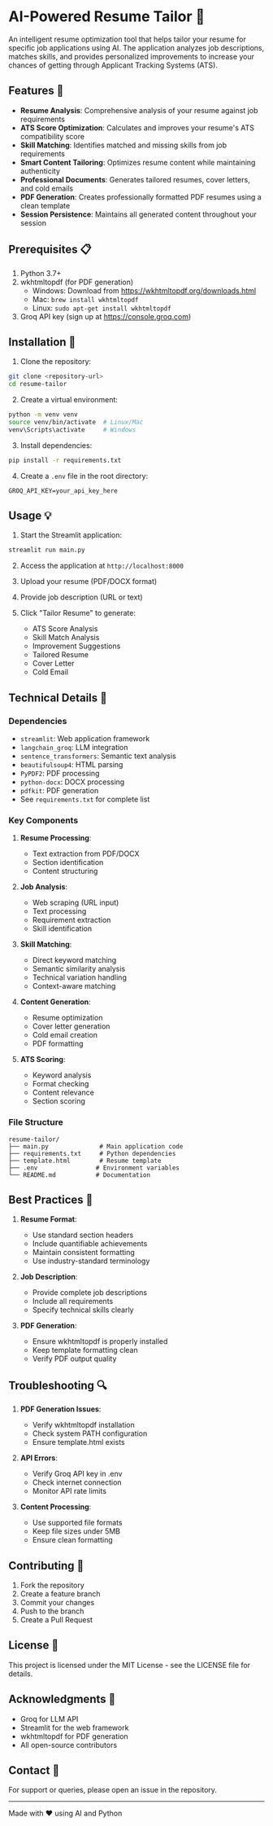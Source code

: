 # AI-Powered Resume Tailor 🎯

An intelligent resume optimization tool that helps tailor your resume for specific job applications using AI. The application analyzes job descriptions, matches skills, and provides personalized improvements to increase your chances of getting through Applicant Tracking Systems (ATS).

## Features 🌟

- **Resume Analysis**: Comprehensive analysis of your resume against job requirements
- **ATS Score Optimization**: Calculates and improves your resume's ATS compatibility score
- **Skill Matching**: Identifies matched and missing skills from job requirements
- **Smart Content Tailoring**: Optimizes resume content while maintaining authenticity
- **Professional Documents**: Generates tailored resumes, cover letters, and cold emails
- **PDF Generation**: Creates professionally formatted PDF resumes using a clean template
- **Session Persistence**: Maintains all generated content throughout your session

## Prerequisites 📋

1. Python 3.7+
2. wkhtmltopdf (for PDF generation)
   - Windows: Download from https://wkhtmltopdf.org/downloads.html
   - Mac: `brew install wkhtmltopdf`
   - Linux: `sudo apt-get install wkhtmltopdf`
3. Groq API key (sign up at https://console.groq.com)

## Installation 🚀

1. Clone the repository:
```bash
git clone <repository-url>
cd resume-tailor
```

2. Create a virtual environment:
```bash
python -m venv venv
source venv/bin/activate  # Linux/Mac
venv\Scripts\activate     # Windows
```

3. Install dependencies:
```bash
pip install -r requirements.txt
```

4. Create a `.env` file in the root directory:
```
GROQ_API_KEY=your_api_key_here
```

## Usage 💡

1. Start the Streamlit application:
```bash
streamlit run main.py
```

2. Access the application at `http://localhost:8000`

3. Upload your resume (PDF/DOCX format)

4. Provide job description (URL or text)

5. Click "Tailor Resume" to generate:
   - ATS Score Analysis
   - Skill Match Analysis
   - Improvement Suggestions
   - Tailored Resume
   - Cover Letter
   - Cold Email

## Technical Details 🔧

### Dependencies
- `streamlit`: Web application framework
- `langchain_groq`: LLM integration
- `sentence_transformers`: Semantic text analysis
- `beautifulsoup4`: HTML parsing
- `PyPDF2`: PDF processing
- `python-docx`: DOCX processing
- `pdfkit`: PDF generation
- See `requirements.txt` for complete list

### Key Components

1. **Resume Processing**:
   - Text extraction from PDF/DOCX
   - Section identification
   - Content structuring

2. **Job Analysis**:
   - Web scraping (URL input)
   - Text processing
   - Requirement extraction
   - Skill identification

3. **Skill Matching**:
   - Direct keyword matching
   - Semantic similarity analysis
   - Technical variation handling
   - Context-aware matching

4. **Content Generation**:
   - Resume optimization
   - Cover letter generation
   - Cold email creation
   - PDF formatting

5. **ATS Scoring**:
   - Keyword analysis
   - Format checking
   - Content relevance
   - Section scoring

### File Structure
```
resume-tailor/
├── main.py              # Main application code
├── requirements.txt     # Python dependencies
├── template.html        # Resume template
├── .env                # Environment variables
└── README.md           # Documentation
```

## Best Practices 📝

1. **Resume Format**:
   - Use standard section headers
   - Include quantifiable achievements
   - Maintain consistent formatting
   - Use industry-standard terminology

2. **Job Description**:
   - Provide complete job descriptions
   - Include all requirements
   - Specify technical skills clearly

3. **PDF Generation**:
   - Ensure wkhtmltopdf is properly installed
   - Keep template formatting clean
   - Verify PDF output quality

## Troubleshooting 🔍

1. **PDF Generation Issues**:
   - Verify wkhtmltopdf installation
   - Check system PATH configuration
   - Ensure template.html exists

2. **API Errors**:
   - Verify Groq API key in .env
   - Check internet connection
   - Monitor API rate limits

3. **Content Processing**:
   - Use supported file formats
   - Keep file sizes under 5MB
   - Ensure clean formatting

## Contributing 🤝

1. Fork the repository
2. Create a feature branch
3. Commit your changes
4. Push to the branch
5. Create a Pull Request

## License 📄

This project is licensed under the MIT License - see the LICENSE file for details.

## Acknowledgments 🙏

- Groq for LLM API
- Streamlit for the web framework
- wkhtmltopdf for PDF generation
- All open-source contributors

## Contact 📧

For support or queries, please open an issue in the repository.

---
Made with ❤️ using AI and Python

